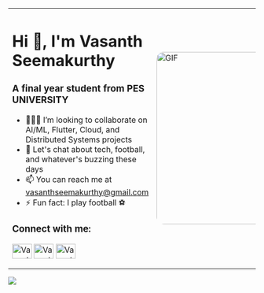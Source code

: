 <table>
  <tr>
    <td>
      <h1>Hi 👋, I'm Vasanth Seemakurthy</h1>
      <h3>A final year student from PES UNIVERSITY</h3>
      <ul>
        <li>🧑‍🤝‍🧑 I’m looking to collaborate on AI/ML, Flutter, Cloud, and Distributed Systems projects</li>
        <li>💬 Let's chat about tech, football, and whatever's buzzing these days</li>
        <li>📫 You can reach me at <a href="mailto:vasanthseemakurthy@gmail.com">vasanthseemakurthy@gmail.com</a></li>
        <li>⚡ Fun fact: I play football ⚽</li>
      </ul>
      <h3 align="left">Connect with me:</h3>
      <p align="left">
        <a href="https://www.linkedin.com/in/seemakurthy-vasanth/" target="blank"><img align="center" src="https://raw.githubusercontent.com/rahuldkjain/github-profile-readme-generator/master/src/images/icons/Social/linked-in-alt.svg" alt="Vasanth Seemakurthy" height="30" width="40" /></a>
        <a href="https://www.kaggle.com/seemakurthyvasanth" target="blank"><img align="center" src="https://raw.githubusercontent.com/rahuldkjain/github-profile-readme-generator/master/src/images/icons/Social/kaggle.svg" alt="Vasanth Seemakurthy" height="30" width="40" /></a>
        <a href="https://www.instagram.com/vasanth_seemakurthy/" target="blank"><img align="center" src="https://raw.githubusercontent.com/rahuldkjain/github-profile-readme-generator/master/src/images/icons/Social/instagram.svg" alt="Vasanth Seemakurthy" height="30" width="40" /></a>
      </p>
    </td>
    <td>
      <img src="https://i.giphy.com/media/v1.Y2lkPTc5MGI3NjExZXMzZ3gyMno3dHp5NnJtandjN3Zjb2ZvMTNnMmRhcms1dXBiZTFnZSZlcD12MV9pbnRlcm5hbF9naWZfYnlfaWQmY3Q9Zw/iCWVYWO2S3Qnn6jx3S/giphy.gif" alt="GIF" style="width: 350px; height: auto; border-radius: 15px;" />
    </td>
  </tr>
</table>

![](https://leetcard.jacoblin.cool/iamhuman?ext=heatmap)
